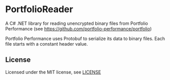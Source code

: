 PortfolioReader
===============

A C# .NET library for reading unencrypted binary files from Portfolio Performance (see https://github.com/portfolio-performance/portfolio)

Portfolio Performance uses Protobuf to serialize its data to binary files. Each file starts with a constant header value.

## License

Licensed under the MIT license, see [LICENSE](LICENSE)
